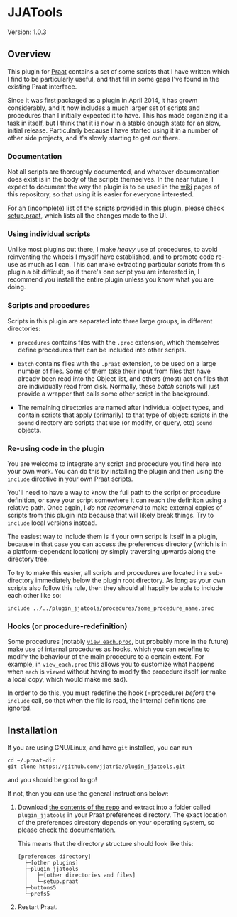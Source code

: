 JJATools
========

Version: 1.0.3

## Overview

This plugin for [Praat][] contains a set of some scripts that I have written
which I find to be particularly useful, and that fill in some gaps I've found in
the existing Praat interface.

Since it was first packaged as a plugin in April 2014, it has grown
considerably, and it now includes a much larger set of scripts and procedures
than I initially expected it to have. This has made organizing it a task in
itself, but I think that it is now in a stable enough state for an slow, initial
release. Particularly because I have started using it in a number of other side
projects, and it's slowly starting to get out there.

### Documentation

Not all scripts are thoroughly documented, and whatever documentation does exist
is in the body of the scripts themselves. In the near future, I expect to
document the way the plugin is to be used in the [wiki][] pages of this repository,
so that using it is easier for everyone interested.

[wiki]: https://github.com/jjatria/plugin_jjatools/wiki

For an (incomplete) list of the scripts provided in this plugin, please check
[setup.praat][setup], which lists all the changes made to the UI.

[setup]: https://github.com/jjatria/plugin_jjatools/blob/master/setup.praat

### Using individual scripts

Unlike most plugins out there, I make _heavy_ use of procedures, to avoid
reinventing the wheels I myself have established, and to promote code re-use
as much as I can. This can make extracting particular scripts from this plugin
a bit difficult, so if there's one script you are interested in, I recommend you
install the entire plugin unless you know what you are doing.

### Scripts and procedures

Scripts in this plugin are separated into three large groups, in different
directories:

*  `procedures` contains files with the `.proc` extension, which themselves
   define procedures that can be included into other scripts.

*  `batch` contains files with the `.praat` extension, to be used on a large
   number of files. Some of them take their input from files that have already
   been read into the Object list, and others (most) act on files that are
   individually read from disk. Normally, these _batch_ scripts will just
   provide a wrapper that calls some other script in the background.

*  The remaining directories are named after individual object types, and
   contain scripts that apply (primarily) to that type of object: scripts in the
   `sound` directory are scripts that use (or modify, or query, etc) `Sound`
   objects.
   
### Re-using code in the plugin
   
You are welcome to integrate any script and procedure you find here into your
own work. You can do this by installing the plugin and then using the `include`
directive in your own Praat scripts.

You'll need to have a way to know the full path to the script or procedure
definition, or save your script somewhere it can reach the definiton using a
relative path. Once again, I _do not recommend_ to make external copies of
scripts from this plugin into because that will likely break things. Try to
`include` local versions instead.

The easiest way to include them is if your own script is itself in a plugin,
because in that case you can access the preferences directory (which is in a
platform-dependant location) by simply traversing upwards along the directory 
tree.

To try to make this easier, all scripts and procedures are located in a
sub-directory immediately below the plugin root directory. As long as your own
scripts also follow this rule, then they should all happily be able to include
each other like so:

    include ../../plugin_jjatools/procedures/some_procedure_name.proc

### Hooks (or procedure-redefinition)    
    
Some procedures (notably [`view_each.proc`][view_each], but probably more in the future) make
use of internal procedures as hooks, which you can redefine to modify the 
behaviour of the main procedure to a certain extent. For example, in
`view_each.proc` this allows you to customize what happens when `each` is 
`viewed` without having to modify the procedure itself (or make a local copy, 
which would make me sad).

[view_each]: https://github.com/jjatria/plugin_jjatools/blob/master/procedures/view_each.proc

In order to do this, you must redefine the hook (=procedure) *before* the 
`include` call, so that when the file is read, the internal definitions are 
ignored.

## Installation

If you are using GNU/Linux, and have `git` installed, you can run

    cd ~/.praat-dir
    git clone https://github.com/jjatria/plugin_jjatools.git

and you should be good to go!

If not, then you can use the general instructions below:

1. Download [the contents of the repo][zip] and extract into a folder called
   `plugin_jjatools` in your Praat preferences directory. The exact location of
   the preferences directory depends on your operating system, so please
   [check the documentation][preferences].
   
   This means that the directory structure should look like this:

   ~~~~   
   [preferences directory]
     ├─[other plugins]
     ├─plugin_jjatools
     │   ├─[other directories and files]
     │   └─setup.praat
     ├─buttons5
     └─prefs5
   ~~~~
   
2. Restart Praat.

[praat]: www.praat.org
[preferences]: http://www.fon.hum.uva.nl/praat/manual/preferences_directory.html
[zip]: https://github.com/jjatria/plugin_jjatools/releases/latest
